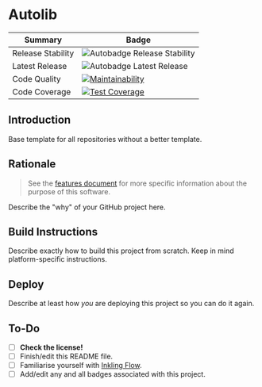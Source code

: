 # Autolib

| Summary           | Badge                                              |
| ----------------- | -------------------------------------------------- |
| Release Stability | ![Autobadge Release Stability][release-stability] |
| Latest Release    | ![Autobadge Latest Release][latest-release]       |
| Code Quality      | [![Maintainability][quality-image]][quality-link]  |
| Code Coverage     | [![Test Coverage][coverage-image]][coverage-link]  |

[release-stability]: https://img.shields.io/static/v1?label=latest&message=0.0.0&color=purple
[latest-release]: https://img.shields.io/static/v1?label=stability&message=unusable&color=red
[quality-image]: https://api.codeclimate.com/v1/badges/8887e847856049d78bfc/maintainability
[quality-link]: https://codeclimate.com/github/teaminkling/base/maintainability
[coverage-image]: https://api.codeclimate.com/v1/badges/8887e847856049d78bfc/test_coverage
[coverage-link]: https://codeclimate.com/github/teaminkling/base/test_coverage

## Introduction

Base template for all repositories without a better template.

## Rationale

> See the [features document](FEATURES.md) for more specific information about the purpose of this software.

Describe the "why" of your GitHub project here.

## Build Instructions

Describe exactly how to build this project from scratch. Keep in mind platform-specific instructions.

## Deploy

Describe at least how _you_ are deploying this project so you can do it again.

## To-Do

- [ ] **Check the license!**
- [ ] Finish/edit this README file.
- [ ] Familiarise yourself with [Inkling Flow](https://github.com/teaminkling/inkling-flow).
- [ ] Add/edit any and all badges associated with this project.
